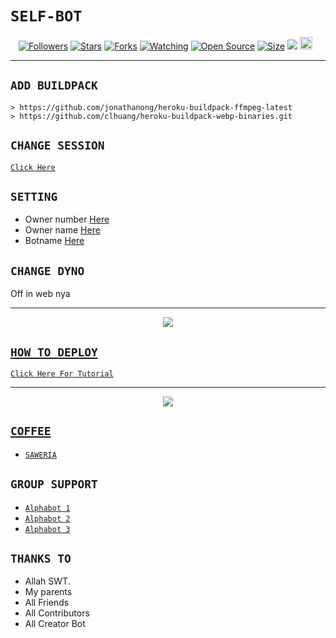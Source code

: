 # ```SELF-BOT```
<p align="center">
<a href="https://github.com/zeeoneofc/followers"><img title="Followers" src="https://img.shields.io/github/followers/zeeoneofc?color=red&style=flat-square"></a>
<a href="https://github.com/zeeoneofc/Alphab0t10/stargazers/"><img title="Stars" src="https://img.shields.io/github/stars/zeeoneofc/Alphab0t10?color=blue&style=flat-square"></a>
<a href="https://github.com/zeeoneofc/Alphab0t10/network/members"><img title="Forks" src="https://img.shields.io/github/forks/zeeoneofc/Alphab0t10?color=red&style=flat-square"></a>
<a href="https://github.com/zeeoneofc/Alphab0t10/watchers"><img title="Watching" src="https://img.shields.io/github/watchers/zeeoneofc/Alphab0t10?label=Watchers&color=blue&style=flat-square"></a>
<a href="https://github.com/zeeoneofc/Alphab0t10"><img title="Open Source" src="https://badges.frapsoft.com/os/v2/open-source.svg?v=103"></a>
<a href="https://github.com/zeeoneofc/Alphab0t10/"><img title="Size" src="https://img.shields.io/github/repo-size/zeeoneofc/Alphab0t10?style=flat-square&color=lime"></a>
<a href="https://hits.seeyoufarm.com"><img src="https://hits.seeyoufarm.com/api/count/incr/badge.svg?url=https%3A%2F%2Fgithub.com%2Fzeeoneofc%2FAlphab0t10&count_bg=%2379C83D&title_bg=%23555555&icon=probot.svg&icon_color=%2300FF6D&title=hits&edge_flat=false"/></a>
<a href="https://github.com/zeeoneofc/Alphab0t10/graphs/commit-activity"><img height="20" src="https://img.shields.io/badge/Maintained%3F-yes-red.svg"></a>&nbsp;&nbsp;
</p>
<p align='center'>
    </p>

-------

## `ADD BUILDPACK`

```
> https://github.com/jonathanong/heroku-buildpack-ffmpeg-latest
> https://github.com/clhuang/heroku-buildpack-webp-binaries.git
```

## `CHANGE SESSION`

[`Click Here`](https://github.com/naychan-v/zero_v2/blob/master/session.json#L1)

## `SETTING`

- Owner number [Here](https://github.com/naychan-v/zero_v2/blob/master/settings.json#L1)
- Owner name [Here](https://github.com/naychan-v/zero_v2/blob/master/settings.json#L1)
- Botname [Here](https://github.com/naychan-v/zero_v2/blob/master/settings.json#L1)

## `CHANGE DYNO`

Off in web nya

----------

<p align="center">
  <a href="https://youtu.be/_CP2_1Yqauo"><img src="https://a.top4top.io/p_20888ybra1.jpg" />
</p>

## ```HOW TO DEPLOY```

[`Click Here For Tutorial`](https://youtu.be/5HgB__wARjM)<br>

----------

<p align="center">
  <a href="https://youtu.be/_CP2_1Yqauo"><img src="https://a.top4top.io/p_2081imvxm1.jpg" />
</p>


## ```COFFEE```

- [`SAWERIA`](https://saweria.co/zeeoneofc)

## ```GROUP SUPPORT```

- [`Alphabot 1`](https://chat.whatsapp.com/EU890BcXjyBDkNaUT5WmYV)
- [`Alphabot 2`](https://chat.whatsapp.com/E8NExJwIbhBJYzssfqJNsE)
- [`Alphabot 3`](https://chat.whatsapp.com/KCSqHTky1apG7ApePsfiPy)

## `THANKS TO`

- Allah SWT.
- My parents
- All Friends
- All Contributors
- All Creator Bot
